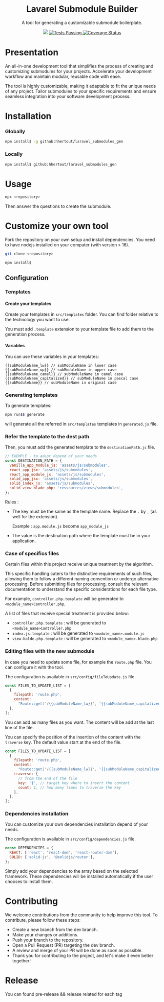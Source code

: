 <p align="center">
  <h1 align="center">Lavarel Submodule Builder</h1>
    <p align="center">A tool for generating a customizable submodule boilerplate.</p>
</p>

<p align="center">
    <img src="https://img.shields.io/github/v/release/hhertout/laravel_submodules_gen.svg" />
    <a href="https://github.com/hhertout/rac_tool/actions">
      <img alt="Tests Passing" src="https://github.com/hhertout/laravel_submodules_gen/actions/workflows/tests.yml/badge.svg" />
    </a>
<a href='https://coveralls.io/github/hhertout/laravel_submodules_gen'><img src='https://coveralls.io/repos/github/hhertout/laravel_submodules_gen/badge.svg' alt='Coverage Status' /></a>
</p>

# Presentation

An all-in-one development tool that simplifies the process of creating and customizing submodules for your projects.
Accelerate your development workflow and maintain modular, reusable code with ease.

The tool is highly customizable, making it adaptable to fit the unique needs of any project. Tailor submodules to your
specific requirements and ensure seamless integration into your software development process.

# Installation

### Globally

```bash
npm install$ -g github:hhertout/laravel_submodules_gen
```

### Locally

```bash
npm install$ github:hhertout/laravel_submodules_gen
```

# Usage

```bash
npx <repository>
```

Then answer the questions to create the submodule.

# Customize your own tool

Fork the repository on your own setup and install dependencies.
You need to have nodejs installed on your computer (with version > 16).

```bash
git clone <repository>
```

```bash
npm install$
```

## Configuration

### Templates

#### Create your templates

Create your templates in `src/templates` folder. You can find folder relative to the technology you want to use.

You must add `.template` extension to your template file to add them to the generation process.

#### Variables

You can use these variables in your templates:

```
{{subModuleName_lw}} // subModuleName in lower case
{{subModuleName_up}} // subModuleName in upper case
{{subModuleName_camel}} // subModuleName in camel case
{{subModuleName_capitalized}} // subModuleName in pascal case
{{subModuleName}} // subModuleName in original case
```

### Generating templates

To generate templates:

```bash
npm run$$ generate
```

will generate all the referred in `src/templates` templates in `generated.js` file.

### Refer the template to the dest path

Then, you must add the generated template to the `destinationPath.js` file.

```js
// EXEMPLE - to adapt depend of your needs
const DESTINATION_PATH = {
  vanilla_app_module_js: 'assets/js/submodules',
  react_app_jsx: 'assets/js/submodules',
  react_app_module_js: 'assets/js/submodules',
  solid_app_jsx: 'assets/js/submodules',
  solid_index_js: 'assets/js/submodules',
  solid_view_blade_php: 'ressources/views/submodules',
};
```

Rules :

- The key must be the same as the template name. Replace the `.` by `_` (as well for the extension).

  Example : `app.module.js` become `app_module_js`

- The value is the destination path where the template must be in your application.

### Case of specifics files

Certain files within this project receive unique treatment by the algorithm.

This specific handling caters to the distinctive requirements of such files, allowing them to follow a
different naming convention or undergo alternative processing. Before submitting files for processing, consult the
relevant documentation to understand the specific considerations for each file type.

For example, `controller.php.template` will be generated to `<module_name>Controller.php`.

A list of files that receive special treatment is provided below:

- `controller.php.template` : will be generated to `<module_name>Controller.php`
- `index.js.template` : will be generated to `<module_name>.module.js`
- `view.balde.php.template` : will be generated to `<module_name>.blade.php`

### Editing files with the new submodule

In case you need to update some file, for example the `route.php` file. You can configure it with the tool.

The configuration is available in `src/config/fileToUpdate.js` file.

```js
const FILES_TO_UPDATE_LIST = [
  {
    filepath: 'route.php',
    content:
      "Route::get('/{{subModuleName_lw}}', '{{subModuleName_capitalized}}Controller@index');",
  },
];
```

You can add as many files as you want. The content will be add at the last line of the file.

You can specify the position of the insertion of the content with the `traverse` key. The default value start at the end
of the file.

```js
const FILES_TO_UPDATE_LIST = [
  {
    filepath: 'route.php',
    content:
      "Route::get('/{{subModuleName_lw}}', '{{subModuleName_capitalized}}Controller@index');\n",
    traverse: {
      // from the end of the file
      key: '}', // target key where to insert the content
      count: 2, // how many times to traverse the key
    },
  },
];
```

### Dependencies installation

You can customize your own dependencies installation depend of your needs.

The configuration is available in `src/config/dependencies.js` file.

```js
const DEPENDENCIES = {
  REACT: ['react', 'react-dom', 'react-router-dom'],
  SOLID: ['solid-js', '@solidjs/router'],
};
```

Simply add your dependencies to the array based on the selected framework. These dependencies will be installed
automatically if the user chooses to install them.

# Contributing

We welcome contributions from the community to help improve this tool. To contribute, please follow these steps:

- Create a new branch from the dev branch.
- Make your changes or additions.
- Push your branch to the repository.
- Open a Pull Request (PR) targeting the dev branch.
- A review and merge of your PR will be done as soon as possible.
- Thank you for contributing to the project, and let's make it even better together!

# Release

You can found pre-release && release related for each tag
